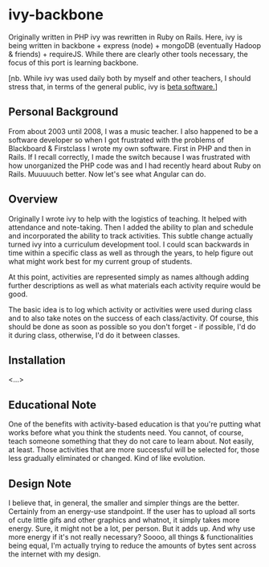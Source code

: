 ivy-backbone
============

Originally written in PHP ivy was rewritten in Ruby on Rails. Here,
ivy is being written in backbone + express (node) + mongoDB
(eventually Hadoop & friends) + requireJS. While there are clearly
other tools necessary, the focus of this port is learning backbone.

[nb. While ivy was used daily both by myself and other teachers, I
should stress that, in terms of the general public, ivy is [beta
software.](https://en.wikipedia.org/wiki/Software_release_life_cycle#Beta)]

Personal Background
-------------------

From about 2003 until 2008, I was a music teacher. I also happened to
be a software developer so when I got frustrated with the problems of
Blackboard & Firstclass I wrote my own software. First in PHP and then
in Rails. If I recall correctly, I made the switch because I was
frustrated with how unorganized the PHP code was and I had recently
heard about Ruby on Rails. Muuuuuch better. Now let's see what Angular
can do.

Overview
--------

Originally I wrote ivy to help with the logistics of teaching. It
helped with attendance and note-taking. Then I added the ability to
plan and schedule and incorporated the ability to track
activities. This subtle change actually turned ivy into a curriculum
development tool. I could scan backwards in time within a specific
class as well as through the years, to help figure out what might work
best for my current group of students.

At this point, activities are represented simply as names although
adding further descriptions as well as what materials each activity
require would be good.

The basic idea is to log which activity or activities were used during
class and to also take notes on the success of each class/activity. Of
course, this should be done as soon as possible so you don't forget -
if possible, I'd do it during class, otherwise, I'd do it between
classes.

Installation
------------

<...>

Educational Note
----------------

One of the benefits with activity-based education is that you're
putting what works before what you think the students need. You
cannot, of course, teach someone something that they do not care to
learn about. Not easily, at least. Those activities that are more
successful will be selected for, those less gradually eliminated or
changed. Kind of like evolution.

Design Note
-----------

I believe that, in general, the smaller and simpler things are the
better. Certainly from an energy-use standpoint. If the user has to
upload all sorts of cute little gifs and other graphics and whatnot,
it simply takes more energy. Sure, it might not be a lot, per
person. But it adds up. And why use more energy if it's not really
necessary? Soooo, all things & functionalities being equal, I'm
actually trying to reduce the amounts of bytes sent across the
internet with my design.
